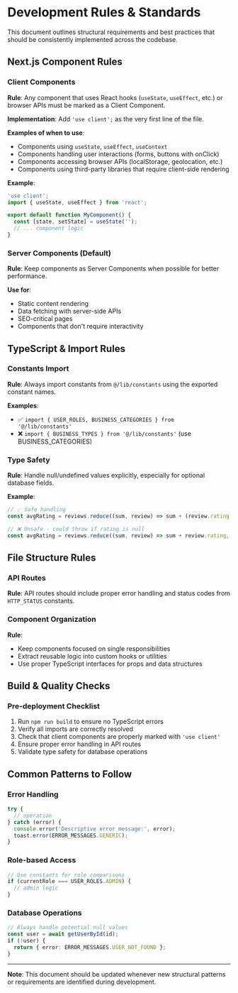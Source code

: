 # Development Rules & Standards

This document outlines structural requirements and best practices that should be consistently implemented across the codebase.

## Next.js Component Rules

### Client Components
**Rule**: Any component that uses React hooks (`useState`, `useEffect`, etc.) or browser APIs must be marked as a Client Component.

**Implementation**: Add `'use client';` as the very first line of the file.

**Examples of when to use**:
- Components using `useState`, `useEffect`, `useContext`
- Components handling user interactions (forms, buttons with onClick)
- Components accessing browser APIs (localStorage, geolocation, etc.)
- Components using third-party libraries that require client-side rendering

**Example**:
```typescript
'use client';
import { useState, useEffect } from 'react';

export default function MyComponent() {
  const [state, setState] = useState('');
  // ... component logic
}
```

### Server Components (Default)
**Rule**: Keep components as Server Components when possible for better performance.

**Use for**:
- Static content rendering
- Data fetching with server-side APIs
- SEO-critical pages
- Components that don't require interactivity

## TypeScript & Import Rules

### Constants Import
**Rule**: Always import constants from `@/lib/constants` using the exported constant names.

**Examples**:
- ✅ `import { USER_ROLES, BUSINESS_CATEGORIES } from '@/lib/constants'`
- ❌ `import { BUSINESS_TYPES } from '@/lib/constants'` (use BUSINESS_CATEGORIES)

### Type Safety
**Rule**: Handle null/undefined values explicitly, especially for optional database fields.

**Example**:
```typescript
// ✅ Safe handling
const avgRating = reviews.reduce((sum, review) => sum + (review.rating || 0), 0) / reviews.length;

// ❌ Unsafe - could throw if rating is null
const avgRating = reviews.reduce((sum, review) => sum + review.rating, 0) / reviews.length;
```

## File Structure Rules

### API Routes
**Rule**: API routes should include proper error handling and status codes from `HTTP_STATUS` constants.

### Component Organization
**Rule**: 
- Keep components focused on single responsibilities
- Extract reusable logic into custom hooks or utilities
- Use proper TypeScript interfaces for props and data structures

## Build & Quality Checks

### Pre-deployment Checklist
1. Run `npm run build` to ensure no TypeScript errors
2. Verify all imports are correctly resolved
3. Check that client components are properly marked with `'use client'`
4. Ensure proper error handling in API routes
5. Validate type safety for database operations

## Common Patterns to Follow

### Error Handling
```typescript
try {
  // operation
} catch (error) {
  console.error('Descriptive error message:', error);
  toast.error(ERROR_MESSAGES.GENERIC);
}
```

### Role-based Access
```typescript
// Use constants for role comparisons
if (currentRole === USER_ROLES.ADMIN) {
  // admin logic
}
```

### Database Operations
```typescript
// Always handle potential null values
const user = await getUserById(id);
if (!user) {
  return { error: ERROR_MESSAGES.USER_NOT_FOUND };
}
```

---

**Note**: This document should be updated whenever new structural patterns or requirements are identified during development.